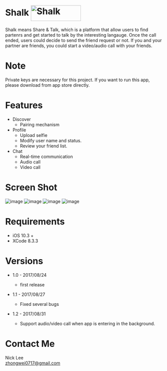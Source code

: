 # Shalk [<img src="https://github.com/nick1ee/Shalk/blob/master/screenshot/DownloadAppStoreBadge.png" width = "160" height = "50" alt="Shalk" align=center />](https://itunes.apple.com/us/app/shalk/id1272630937)

Shalk means Share & Talk, which is a platform that allow users to find partenrs and get started to talk by the interesting langauge. Once the call ended, users could decide to send the friend request or not. If you and your partner are friends, you could start a video/audio call with your friends.

# Note #
Private keys are necessary for this project. If you want to run this app, please download from app store directly.  

# Features
  * Discover
    * Pairing mechanism
  * Profile
    * Upload selfie
    * Modify user name and status.
    * Review your friend list.
  * Chat
    * Real-time communication
    * Audio call
    * Video call

# Screen Shot #
![image](https://github.com/nick1ee/Shalk/blob/master/screenshot/1.png)  ![image](https://github.com/nick1ee/Shalk/blob/master/screenshot/2.png)
![image](https://github.com/nick1ee/Shalk/blob/master/screenshot/3.png)  ![image](https://github.com/nick1ee/Shalk/blob/master/screenshot/4.png)

# Requirements #
* iOS 10.3 +
* XCode 8.3.3

# Versions #
  * 1.0 - 2017/08/24
    * first release
    
  * 1.1 - 2017/08/27
    * Fixed several bugs
    
  * 1.2 - 2017/08/31
    * Support audio/video call when app is entering in the background.

# Contact Me #
Nick Lee  
zhongwei0717@gmail.com
